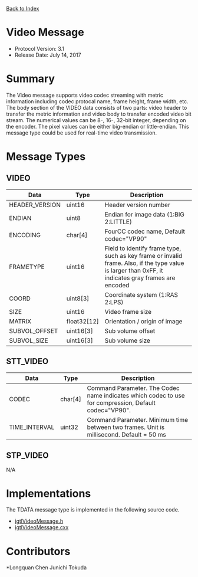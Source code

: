 [Back to Index](/Documents/Protocol/index.md)

Video Message
==============

- Protocol Version: 3.1
- Release Date: July 14, 2017


Summary
=======

The Video message supports video codec streaming with metric information including codec protocal name,
frame height, frame width, etc. The body section of the VIDEO
data consists of two parts: video header to transfer the metric information and video body
to transfer encoded video bit stream. The numerical values can be 8-, 16-, 32-bit integer, depending on the encoder.
The pixel values can be either big-endian or little-endian. This message type could be used for real-time video transmission. 

Message Types
=============

VIDEO
------

 Data                 | Type             | Description
----------------------|------------------|-------------------------------------------------
 HEADER_VERSION       | uint16           | Header version number
 ENDIAN               | uint8            | Endian for image data (1:BIG 2:LITTLE)
 ENCODING             | char[4]          | FourCC codec name, Default codec="VP90"
 FRAMETYPE            | uint16           | Field to identify frame type, such as key frame or invalid frame. Also, if the type value is larger than 0xFF, it indicates gray frames are encoded
 COORD                | uint8[3]         | Coordinate system (1:RAS 2:LPS)
 SIZE                 | uint16           | Video frame size
 MATRIX               | float32[12]      | Orientation / origin of image
 SUBVOL_OFFSET        | uint16[3]        | Sub volume offset
 SUBVOL_SIZE          | uint16[3]        | Sub volume size

STT_VIDEO
-------------------

 Data          | Type          | Description
---------------|---------------|-------------------------------------------------
 CODEC         | char[4]       | Command Parameter. The Codec name indicates which codec to use for compression, Default codec="VP90".
 TIME_INTERVAL | uint32        | Command Parameter. Minimum time between two frames. Unit is millisecond. Default = 50 ms

STP_VIDEO
-------------------
N/A

Implementations
===================

The TDATA message type is implemented in the following source code.

* [igtlVideoMessage.h](/Source/VideoStreaming/igtlVideoMessage.h)
* [igtlVideoMessage.cxx](/Source/VideoStreaming/igtlVideoMessage.cxx)

Contributors
===================

*Longquan Chen Junichi Tokuda

